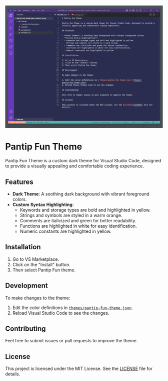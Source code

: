 
![screenshot](https://raw.githubusercontent.com/cofemei/pantip-fun-theme/refs/heads/main/doc/images/Screenshot.png)

# Pantip Fun Theme

Pantip Fun Theme is a custom dark theme for Visual Studio Code, designed to provide a visually appealing and comfortable coding experience.

## Features

- **Dark Theme**: A soothing dark background with vibrant foreground colors.
- **Custom Syntax Highlighting**:
  - Keywords and storage types are bold and highlighted in yellow.
  - Strings and symbols are styled in a warm orange.
  - Comments are italicized and green for better readability.
  - Functions are highlighted in white for easy identification.
  - Numeric constants are highlighted in yellow.

## Installation

1. Go to VS Marketplace.
2. Click on the "Install" button.
3. Then select Pantip Fun theme.
  
## Development

To make changes to the theme:

1. Edit the color definitions in [`themes/pantip-fun-theme.json`](themes/pantip-fun-theme.json).
2. Reload Visual Studio Code to see the changes.

## Contributing

Feel free to submit issues or pull requests to improve the theme.

## License

This project is licensed under the MIT License. See the [LICENSE](LICENSE) file for details.